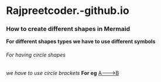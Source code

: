# Rajpreetcoder.-github.io

### How to create different shapes in Mermaid 

**For different shapes types we have to use different symbols**

###### For having circle shapes
_we have to use circle brackets_
**For eg** [A--->B](www.mermaid.com) 
